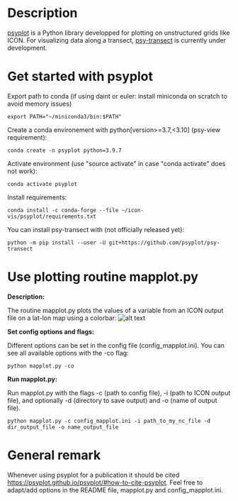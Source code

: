 # Description
[psyplot](https://psyplot.github.io) is a Python library developped for plotting on unstructured grids like ICON.
For visualizing data along a transect, [psy-transect](https://github.com/psyplot/psy-transect) is currently under development.

# Get started with psyplot
Export path to conda (if using daint or euler: install miniconda on scratch to avoid memory issues)

    export PATH="~/miniconda3/bin:$PATH"

Create a conda environement with python[version>=3.7,<3.10] (psy-view requirement): 
    
    conda create -n psyplot python=3.9.7

Activate environment (use "source activate" in case "conda activate" does not work): 
    
    conda activate psyplot

Install requirements: 
    
    conda install -c conda-forge --file ~/icon-vis/psyplot/requirements.txt

You can install psy-transect with (not officially released yet):

    python -m pip install --user -U git+https://github.com/psyplot/psy-transect

# Use plotting routine mapplot.py
**Description:**

The routine mapplot.py plots the values of a variable from an ICON output file on a lat-lon map using a colorbar:
![alt text](https://github.com/C2SM/icon-vis/tree/master/psyplot/mapplot_example.png)

**Set config options and flags:**

Different options can be set in the config file (config_mapplot.ini). You can see all available options with the -co flag:

    python mapplot.py -co

**Run mapplot.py:** 

Run mapplot.py with the flags -c (path to config file), -i (path to ICON output file),
and optionally -d (directory to save output) and -o (name of output file).

    python mapplot.py -c config_mapplot.ini -i path_to_my_nc_file -d dir_output_file -o name_output_file

# General remark
Whenever using psyplot for a publication it should be cited https://psyplot.github.io/psyplot/#how-to-cite-psyplot.
Feel free to adapt/add options in the README file, mapplot.py and config_mapplot.ini.


